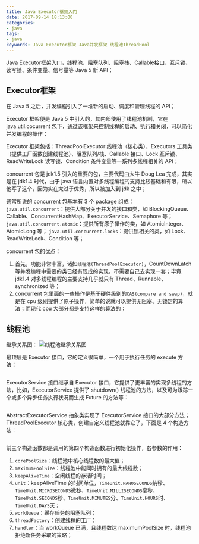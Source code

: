```yaml
---
title: Java Executor框架入门
date: 2017-09-14 18:13:00
categories:
- java
tags:
- java
keywords: Java Executor框架 Java并发框架 线程池ThreadPool
---
```


> 
Java Executor框架入门，线程池、阻塞队列、阻塞栈、Callable接口、互斥锁、读写锁、条件变量、信号量等 Java 5 新 API；

<!-- more -->

## Executor框架
在 Java 5 之后，并发编程引入了一堆新的启动、调度和管理线程的 API；

Executor 框架便是 Java 5 中引入的，其内部使用了线程池机制，它在 java.util.cocurrent 包下，通过该框架来控制线程的启动、执行和关闭，可以简化并发编程的操作；

Executor 框架包括：ThreadPoolExecutor 线程池（核心类），Executors 工具类（提供工厂函数创建线程池）、阻塞队列/栈、Callable 接口、Lock 互斥锁、ReadWriteLock 读写锁、Condition 条件变量等一系列多线程相关的 API；

> 
concurrent 包是 jdk1.5 引入的重要的包，主要代码由大牛 Doug Lea 完成，其实是在 jdk1.4 时代，由于 java 语言内置对多线程编程的支持比较基础和有限，所以他写了这个，因为实在太过于优秀，所以被加入到 jdk 之中；

通常所说的 concurrent 包基本有 3 个 package 组成：
`java.util.concurrent`：提供大部分关于并发的接口和类，如 BlockingQueue、Callable、ConcurrentHashMap、ExecutorService、Semaphore 等；
`java.util.concurrent.atomic`：提供所有原子操作的类，如 AtomicInteger、AtomicLong 等；
`java.util.concurrent.locks`：提供锁相关的类，如 Lock、ReadWriteLock、Condition 等；

concurrent 包的优点：
1) 首先，功能非常丰富，诸如`线程池(ThreadPoolExecutor)`，CountDownLatch 等并发编程中需要的类已经有现成的实现，不需要自己去实现一套；毕竟 jdk1.4 对多线程编程的主要支持几乎就只有 Thread、Runnable、synchronized 等；
2) concurrent 包里面的一些操作是基于硬件级别的`CAS(compare and swap)`，就是在 cpu 级别提供了原子操作，简单的说就可以提供无阻塞、无锁定的算法；而现代 cpu 大部分都是支持这样的算法的；

## 线程池
继承关系图：
![线程池继承关系图](/images/java-executor.jpg)

最顶层是 Executor 接口，它的定义很简单，一个用于执行任务的 execute 方法：
<pre><code class="language-bash line-numbers"><script type="text/plain">
public interface Executor {

    /**
     * Executes the given command at some time in the future.  The command
     * may execute in a new thread, in a pooled thread, or in the calling
     * thread, at the discretion of the {@code Executor} implementation.
     *
     * @param command the runnable task
     * @throws RejectedExecutionException if this task cannot be
     * accepted for execution
     * @throws NullPointerException if command is null
     */
    void execute(Runnable command);
}
</script></code></pre>



ExecutorService 接口继承自 Executor 接口，它提供了更丰富的实现多线程的方法，比如，ExecutorService 提供了 shutdown() 线程池的方法，以及可为跟踪一个或多个异步任务执行状况而生成 Future 的方法等：
<pre><code class="language-bash line-numbers"><script type="text/plain">
public interface ExecutorService extends Executor {
    void shutdown(); // 平滑关闭
    List<Runnable> shutdownNow(); // 强制关闭

    boolean isShutdown();
    boolean isTerminated();
    boolean awaitTermination(long timeout, TimeUnit unit) throws InterruptedException;

    // 提交任务(Runnable、Callable对象)
    <T> Future<T> submit(Callable<T> task);
    <T> Future<T> submit(Runnable task, T result);
    Future<?> submit(Runnable task);

    // 批量提交任务(阻塞)
    <T> List<Future<T>> invokeAll(Collection<? extends Callable<T>> tasks) throws InterruptedException;
    <T> List<Future<T>> invokeAll(Collection<? extends Callable<T>> tasks, long timeout, TimeUnit unit) throws InterruptedException;
    <T> T invokeAny(Collection<? extends Callable<T>> tasks) throws InterruptedException, ExecutionException;
    <T> T invokeAny(Collection<? extends Callable<T>> tasks, long timeout, TimeUnit unit) throws InterruptedException, ExecutionException, TimeoutException;
}
</script></code></pre>



AbstractExecutorService 抽象类实现了 ExecutorService 接口的大部分方法；
ThreadPoolExecutor 核心类，创建自定义线程池就靠它了，下面是 4 个构造方法：
<pre><code class="language-bash line-numbers"><script type="text/plain">
public ThreadPoolExecutor(int corePoolSize,
                          int maximumPoolSize,
                          long keepAliveTime,
                          TimeUnit unit,
                          BlockingQueue<Runnable> workQueue) {
    this(corePoolSize, maximumPoolSize, keepAliveTime, unit, workQueue,
         Executors.defaultThreadFactory(), defaultHandler);
}

public ThreadPoolExecutor(int corePoolSize,
                          int maximumPoolSize,
                          long keepAliveTime,
                          TimeUnit unit,
                          BlockingQueue<Runnable> workQueue,
                          ThreadFactory threadFactory) {
    this(corePoolSize, maximumPoolSize, keepAliveTime, unit, workQueue,
         threadFactory, defaultHandler);
}

public ThreadPoolExecutor(int corePoolSize,
                          int maximumPoolSize,
                          long keepAliveTime,
                          TimeUnit unit,
                          BlockingQueue<Runnable> workQueue,
                          RejectedExecutionHandler handler) {
    this(corePoolSize, maximumPoolSize, keepAliveTime, unit, workQueue,
         Executors.defaultThreadFactory(), handler);
}

public ThreadPoolExecutor(int corePoolSize,
                          int maximumPoolSize,
                          long keepAliveTime,
                          TimeUnit unit,
                          BlockingQueue<Runnable> workQueue,
                          ThreadFactory threadFactory,
                          RejectedExecutionHandler handler) {
    // ...... 实现细节
}
</script></code></pre>



前三个构造函数都是调用的第四个构造函数进行初始化操作，各参数的作用：
1) `corePoolSize`：线程池中核心线程数的最大值；
2) `maximumPoolSize`：线程池中能同时拥有的最大线程数；
3) `keepAliveTime`：空闲线程的存活时间；
4) `unit`：keepAliveTime 的时间单位，`TimeUnit.NANOSECONDS`纳秒、`TimeUnit.MICROSECONDS`微秒、`TimeUnit.MILLISECONDS`毫秒、`TimeUnit.SECONDS`秒、`TimeUnit.MINUTES`分、`TimeUnit.HOURS`时、`TimeUnit.DAYS`天；
5) `workQueue`：缓存任务的阻塞队列；
6) `threadFactory`：创建线程的工厂；
7) `handler`：当 workQueue 已满，且线程数达 maximumPoolSize 时，线程池拒绝新任务采取的策略；
